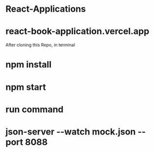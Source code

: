 # React-Applications

# react-book-application.vercel.app

After cloning this Repo, in terminal 
# npm install 
# npm start
# run command 
# json-server --watch mock.json --port 8088
